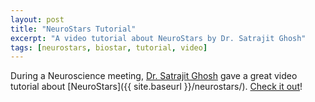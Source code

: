 ```yaml
---
layout: post
title: "NeuroStars Tutorial"
excerpt: "A video tutorial about NeuroStars by Dr. Satrajit Ghosh"
tags: [neurostars, biostar, tutorial, video]
---
```


During a Neuroscience meeting, [Dr. Satrajit Ghosh](https://github.com/satra)
gave a great video tutorial about [NeuroStars]({{ site.baseurl }}/neurostars/).
[Check it out](https://www.youtube.com/watch?v=veVD1olyaW4)!

